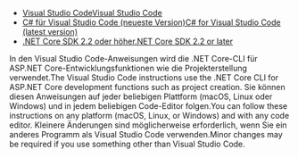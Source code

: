 * [<span data-ttu-id="4fe38-101">Visual Studio Code</span><span class="sxs-lookup"><span data-stu-id="4fe38-101">Visual Studio Code</span></span>](https://code.visualstudio.com/download)
* [<span data-ttu-id="4fe38-102">C# für Visual Studio Code (neueste Version)</span><span class="sxs-lookup"><span data-stu-id="4fe38-102">C# for Visual Studio Code (latest version)</span></span>](https://marketplace.visualstudio.com/items?itemName=ms-vscode.csharp)
* [<span data-ttu-id="4fe38-103">.NET Core SDK 2.2 oder höher</span><span class="sxs-lookup"><span data-stu-id="4fe38-103">.NET Core SDK 2.2 or later</span></span>](https://www.microsoft.com/net/download/all)

<span data-ttu-id="4fe38-104">In den Visual Studio Code-Anweisungen wird die .NET Core-CLI für ASP.NET Core-Entwicklungsfunktionen wie die Projekterstellung verwendet.</span><span class="sxs-lookup"><span data-stu-id="4fe38-104">The Visual Studio Code instructions use the .NET Core CLI for ASP.NET Core development functions such as project creation.</span></span> <span data-ttu-id="4fe38-105">Sie können diesen Anweisungen auf jeder beliebigen Plattform (macOS, Linux oder Windows) und in jedem beliebigen Code-Editor folgen.</span><span class="sxs-lookup"><span data-stu-id="4fe38-105">You can follow these instructions on any platform (macOS, Linux, or Windows) and with any code editor.</span></span> <span data-ttu-id="4fe38-106">Kleinere Änderungen sind möglicherweise erforderlich, wenn Sie ein anderes Programm als Visual Studio Code verwenden.</span><span class="sxs-lookup"><span data-stu-id="4fe38-106">Minor changes may be required if you use something other than Visual Studio Code.</span></span>
